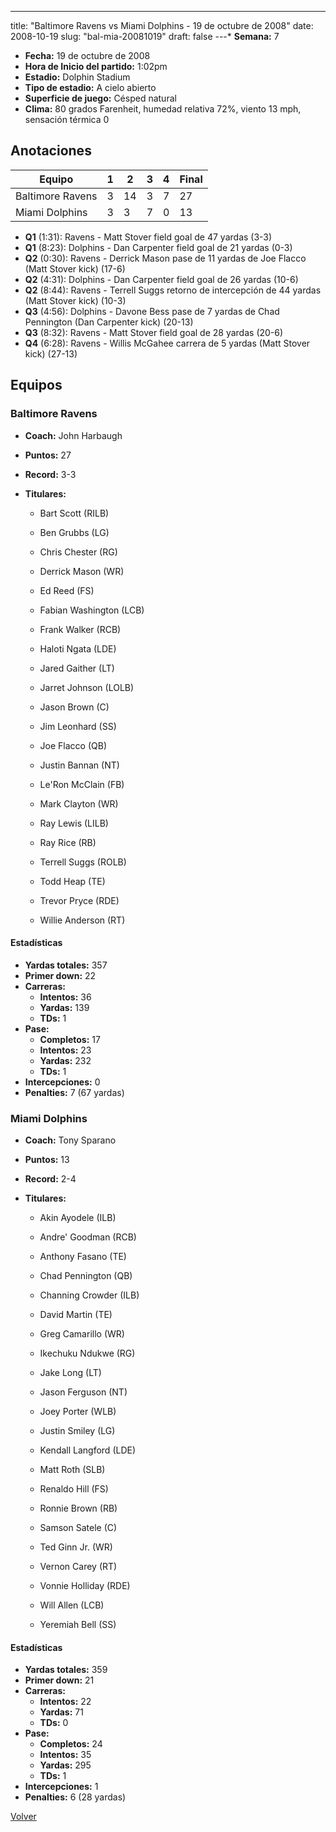 ---
title: "Baltimore Ravens vs Miami Dolphins - 19 de octubre de 2008"
date: 2008-10-19
slug: "bal-mia-20081019"
draft: false
---* **Semana:** 7
* **Fecha:** 19 de octubre de 2008
* **Hora de Inicio del partido:** 1:02pm
* **Estadio:** Dolphin Stadium
* **Tipo de estadio:** A cielo abierto
* **Superficie de juego:** Césped natural
* **Clima:** 80 grados Farenheit, humedad relativa 72%, viento 13 mph, sensación térmica 0




## Anotaciones
| Equipo | 1 | 2 | 3 | 4 | Final |
|--------|---|---|---|---|-------|
| Baltimore Ravens  | 3 | 14 | 3 | 7  | 27 |
| Miami Dolphins  | 3 | 3 | 7 | 0  | 13 |
* **Q1** (1:31): Ravens - Matt Stover field goal de 47 yardas (3-3)
* **Q1** (8:23): Dolphins - Dan Carpenter field goal de 21 yardas (0-3)
* **Q2** (0:30): Ravens - Derrick Mason pase de 11 yardas de Joe Flacco (Matt Stover kick) (17-6)
* **Q2** (4:31): Dolphins - Dan Carpenter field goal de 26 yardas (10-6)
* **Q2** (8:44): Ravens - Terrell Suggs retorno de intercepción de 44 yardas (Matt Stover kick) (10-3)
* **Q3** (4:56): Dolphins - Davone Bess pase de 7 yardas de Chad Pennington (Dan Carpenter kick) (20-13)
* **Q3** (8:32): Ravens - Matt Stover field goal de 28 yardas (20-6)
* **Q4** (6:28): Ravens - Willis McGahee carrera de 5 yardas (Matt Stover kick) (27-13)


## Equipos


### Baltimore Ravens
* **Coach:** John Harbaugh
* **Puntos:** 27
* **Record:** 3-3
* **Titulares:** 

  * Bart Scott (RILB) 

  * Ben Grubbs (LG) 

  * Chris Chester (RG) 

  * Derrick Mason (WR) 

  * Ed Reed (FS) 

  * Fabian Washington (LCB) 

  * Frank Walker (RCB) 

  * Haloti Ngata (LDE) 

  * Jared Gaither (LT) 

  * Jarret Johnson (LOLB) 

  * Jason Brown (C) 

  * Jim Leonhard (SS) 

  * Joe Flacco (QB) 

  * Justin Bannan (NT) 

  * Le'Ron McClain (FB) 

  * Mark Clayton (WR) 

  * Ray Lewis (LILB) 

  * Ray Rice (RB) 

  * Terrell Suggs (ROLB) 

  * Todd Heap (TE) 

  * Trevor Pryce (RDE) 

  * Willie Anderson (RT) 

#### Estadísticas
* **Yardas totales:** 357
* **Primer down:** 22
* **Carreras:**
  * **Intentos:** 36
  * **Yardas:** 139
  * **TDs:** 1
* **Pase:**
  * **Completos:** 17
  * **Intentos:** 23
  * **Yardas:** 232
  * **TDs:** 1
* **Intercepciones:** 0
* **Penalties:** 7 (67 yardas)

### Miami Dolphins
* **Coach:** Tony Sparano
* **Puntos:** 13
* **Record:** 2-4
* **Titulares:** 

  * Akin Ayodele (ILB) 

  * Andre' Goodman (RCB) 

  * Anthony Fasano (TE) 

  * Chad Pennington (QB) 

  * Channing Crowder (ILB) 

  * David Martin (TE) 

  * Greg Camarillo (WR) 

  * Ikechuku Ndukwe (RG) 

  * Jake Long (LT) 

  * Jason Ferguson (NT) 

  * Joey Porter (WLB) 

  * Justin Smiley (LG) 

  * Kendall Langford (LDE) 

  * Matt Roth (SLB) 

  * Renaldo Hill (FS) 

  * Ronnie Brown (RB) 

  * Samson Satele (C) 

  * Ted Ginn Jr. (WR) 

  * Vernon Carey (RT) 

  * Vonnie Holliday (RDE) 

  * Will Allen (LCB) 

  * Yeremiah Bell (SS) 

#### Estadísticas
* **Yardas totales:** 359
* **Primer down:** 21
* **Carreras:**
  * **Intentos:** 22
  * **Yardas:** 71
  * **TDs:** 0
* **Pase:**
  * **Completos:** 24
  * **Intentos:** 35
  * **Yardas:** 295
  * **TDs:** 1
* **Intercepciones:** 1
* **Penalties:** 6 (28 yardas)


[Volver](/historia/2008)
